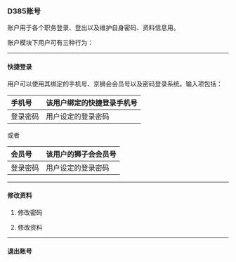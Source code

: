 ### D385账号

账户用于各个职务登录、登出以及维护自身密码、资料信息用。

账户模块下用户可有三种行为：

---

#### 快捷登录

用户可以使用其绑定的手机号、京狮会会员号以及密码登录系统。输入项包括：

| 手机号 | 该用户绑定的快捷登录手机号 |
| :--- | :--- |
| 登录密码 | 用户设定的登录密码 |

或者

| 会员号 | 该用户的狮子会会员号 |
| :--- | :--- |
| 登录密码 | 用户设定的登录密码 |

---

#### 修改资料

1. 修改密码

2. 修改资料

---

#### 退出账号



